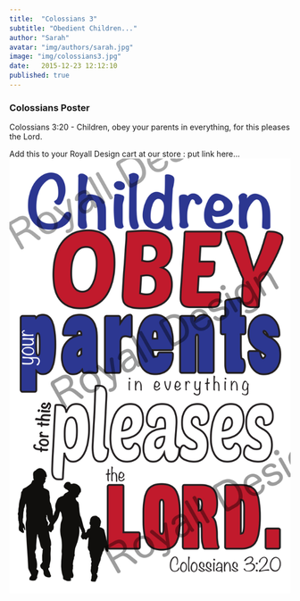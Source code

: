 ```yaml
---
title:  "Colossians 3"
subtitle: "Obedient Children..."
author: "Sarah"
avatar: "img/authors/sarah.jpg"
image: "img/colossians3.jpg"
date:   2015-12-23 12:12:10
published: true
---
```


### Colossians Poster
Colossians 3:20 - Children, obey your parents in everything, for this pleases the Lord.

Add this to your Royall Design cart at our store : put link here...
<img src="img/colossians3.jpg" alt="Colossians 3"></img>

